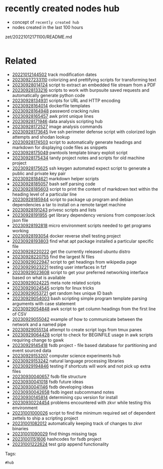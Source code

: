 # recently created nodes hub

- concept of `recently created hub`
- nodes created in the last 100 hours

zet/20221012171100/README.md

```
```

# Related

- [20221012144502](/zet/20221012144502/README.md) track modification dates
- [20230927233110](/zet/20230927233110/README.md) colorizing and prettifying scripts for transforming text
- [20230928014124](/zet/20230928014124/README.md) script to extract an embedded file stream from a PDF
- [20230928133216](/zet/20230928133216/README.md) scripts to work with burpsuite saved requests and automatically generate python code
- [20230928134931](/zet/20230928134931/README.md) scripts for URL and HTTP encoding
- [20230928164014](/zet/20230928164014/README.md) dockerfile templates
- [20230928164948](/zet/20230928164948/README.md) password cracking rules
- [20230928165457](/zet/20230928165457/README.md) awk print unique lines
- [20230928171946](/zet/20230928171946/README.md) data analysis scripting hub
- [20230928172527](/zet/20230928172527/README.md) image analysis commands
- [20230928173645](/zet/20230928173645/README.md) live ssh perimeter defense script with colorized login attempts and shodan lookup
- [20230928174503](/zet/20230928174503/README.md) script to automatically generate headings and markdown for displaying code files as snippets
- [20230928175049](/zet/20230928175049/README.md) pwntools template binary exploit script
- [20230928175434](/zet/20230928175434/README.md) tandy project notes and scripts for old machine project
- [20230928175625](/zet/20230928175625/README.md) ssh keygen automated expect script to generate a public and private key pair
- [20230928184621](/zet/20230928184621/README.md) markdown helper scripts
- [20230928185057](/zet/20230928185057/README.md) bash self parsing code
- [20230928185603](/zet/20230928185603/README.md) script to print the content of markdown text within the heading level of a particular line
- [20230928185944](/zet/20230928185944/README.md) script to package up program and debian dependencies a tar to install on a remote target machine
- [20230928191243](/zet/20230928191243/README.md) privesc scripts and lists
- [20230928191955](/zet/20230928191955/README.md) get library dependency versions from composer.lock json file
- [20230928192818](/zet/20230928192818/README.md) micro environment scripts needed to get programs working
- [20230928193054](/zet/20230928193054/README.md) docker reverse shell testing project
- [20230928193803](/zet/20230928193803/README.md) find what apt package installed a particular specific file
- [20230928220222](/zet/20230928220222/README.md) get the currently released ubuntu distro
- [20230928220755](/zet/20230928220755/README.md) find the largest N files
- [20230929022947](/zet/20230929022947/README.md) script to get headings from wikipedia page
- [20230929023221](/zet/20230929023221/README.md) testing user interfaces in fzf
- [20230929023608](/zet/20230929023608/README.md) script to get your preferred networking interface based on what is available
- [20230929024225](/zet/20230929024225/README.md) meta note related scripts
- [20230929024545](/zet/20230929024545/README.md) scripts for linux tricks
- [20230929053721](/zet/20230929053721/README.md) get random hex unique ID bash
- [20230929054003](/zet/20230929054003/README.md) bash scripting simple program template parsing arguments with case statement
- [20230929054848](/zet/20230929054848/README.md) awk script to get column headings from the first line of CSV
- [20230929055042](/zet/20230929055042/README.md) example of how to communicate between the network and a named pipe
- [20230929055134](/zet/20230929055134/README.md) attempt to create script logs from tmux panes
- [20230929064428](/zet/20230929064428/README.md) script to check for BEGINFILE usage in awk scripts requiring change to gawk
- [20230929145418](/zet/20230929145418/README.md) fsdb project - file based database for partitioning and event sourced data
- [20230929153207](/zet/20230929153207/README.md) computer science experiments hub
- [20230929153242](/zet/20230929153242/README.md) natural language processing libraries
- [20230929194846](/zet/20230929194846/README.md) testing if shortcuts will work and not pick up extra files
- [20230930040657](/zet/20230930040657/README.md) fsdb file structure
- [20230930041018](/zet/20230930041018/README.md) fsdb future ideas
- [20230930041146](/zet/20230930041146/README.md) fsdb developing ideas
- [20230930042658](/zet/20230930042658/README.md) fsdb ingest subcommand notes
- [20230930145814](/zet/20230930145814/README.md) determining cpu version for install
- [20230930224454](/zet/20230930224454/README.md) problems encountered with zkvr while testing this environment
- [20231001000026](/zet/20231001000026/README.md) script to find the minimum required set of dependent zettels to ship a scripting project
- [20231001082012](/zet/20231001082012/README.md) automatically keeping track of changes to zkvr binaries
- [20231001090029](/zet/20231001090029/README.md) find things missing tags
- [20231001151606](/zet/20231001151606/README.md) hashcodes for fsdb project
- [20231001222624](/zet/20231001222624/README.md) test gzip append functionality

Tags:

    #hub
